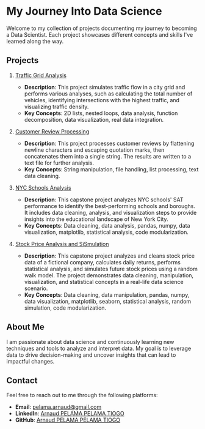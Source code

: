 # My Journey Into Data Science

Welcome to my collection of projects documenting my journey to becoming a Data Scientist. Each project showcases different concepts and skills I've learned along the way.

## Projects

1. [Traffic Grid Analysis](./01_Traffic_Grid_Analysis)
   - **Description**: This project simulates traffic flow in a city grid and performs various analyses, such as calculating the total number of vehicles, identifying intersections with the highest traffic, and visualizing traffic density.
   - **Key Concepts**: 2D lists, nested loops, data analysis, function decomposition, data visualization, real data integration.

2. [Customer Review Processing](./02_Customer_Review_Processing)
   - **Description**: This project processes customer reviews by flattening newline characters and escaping quotation marks, then concatenates them into a single string. The results are written to a text file for further analysis.
   - **Key Concepts**: String manipulation, file handling, list processing, text data cleaning.

3. [NYC Schools Analysis](./03_NYC_Schools_Analysis)
   - **Description**: This capstone project analyzes NYC schools' SAT performance to identify the best-performing schools and boroughs. It includes data cleaning, analysis, and visualization steps to provide insights into the educational landscape of New York City.
   - **Key Concepts**: Data cleaning, data analysis, pandas, numpy, data visualization, matplotlib, statistical analysis, code modularization.

4. [Stock Price Analysis and SiSmulation](./04_Stock_Price_Analysis)
   - **Description**: This capstone project analyzes and cleans stock price data of a fictional company, calculates daily returns, performs statistical analysis, and simulates future stock prices using a random walk model. The project demonstrates data cleaning, manipulation, visualization, and statistical concepts in a real-life data science scenario.
   - **Key Concepts**: Data cleaning, data manipulation, pandas, numpy, data visualization, matplotlib, seaborn, statistical analysis, random simulation, code modularization.

<!-- Add future projects here -->

## About Me

I am passionate about data science and continuously learning new techniques and tools to analyze and interpret data. My goal is to leverage data to drive decision-making and uncover insights that can lead to impactful changes.

## Contact

Feel free to reach out to me through the following platforms:

- **Email**: [pelama.arnaud@gmail.com](mailto:pelama.arnaud@gmail.com)
- **LinkedIn**: [Arnaud PELAMA PELAMA TIOGO](https://www.linkedin.com/in/arnaud-pelama-pelama-tiogo/)
- **GitHub**: [Arnaud PELAMA PELAMA TIOGO](https://github.com/arnaud2911)
